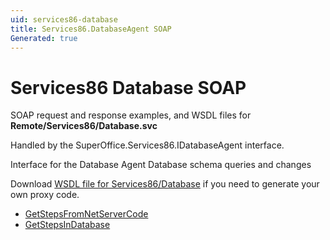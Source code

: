 ```yaml
---
uid: services86-database
title: Services86.DatabaseAgent SOAP
Generated: true
---
```


# Services86 Database SOAP

SOAP request and response examples, and WSDL files for **Remote/Services86/Database.svc**

Handled by the <see cref="T:SuperOffice.Services86.IDatabaseAgent">SuperOffice.Services86.IDatabaseAgent</see> interface.

Interface for the Database Agent
Database schema queries and changes

Download [WSDL file for Services86/Database](../Services86-Database.md) if you need to generate your own proxy code.

* [GetStepsFromNetServerCode](GetStepsFromNetServerCode.md)
* [GetStepsInDatabase](GetStepsInDatabase.md)
